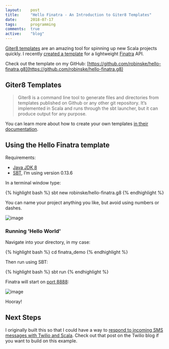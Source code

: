 ```yaml
---
layout:    post
title:     "Hello Finatra - An Introduction to Giter8 Templates"
date:      2018-07-17
tags:      programming
comments:  true
active:    "blog"
---
```


[Giter8 templates](http://www.foundweekends.org/giter8/) are an amazing tool for spinning up new Scala projects quickly. I recently [created a template](https://github.com/robinske/hello-finatra.g8/blob/master/README.markdown) for a lightweight [Finatra](https://github.com/twitter/finatra) API.

Check out the template on my GitHub: [https://github.com/robinske/hello-finatra.g8](https://github.com/robinske/hello-finatra.g8)

## Giter8 Templates

> Giter8 is a command line tool to generate files and directories from templates published on Github or any other git repository. It’s implemented in Scala and runs through the sbt launcher, but it can produce output for any purpose.

You can learn more about how to create your own templates [in their documentation](http://www.foundweekends.org/giter8/template.html).

## Using the Hello Finatra template

Requirements:

* [Java JDK 8](http://www.oracle.com/technetwork/java/javase/downloads/jdk8-downloads-2133151.html)
* [SBT](https://www.scala-sbt.org/download.html), I’m using version 0.13.6

In a terminal window type:

{% highlight bash %}
sbt new robinske/hello-finatra.g8
{% endhighlight %}

You can name your project anything you like, but avoid using numbers or dashes.

![image](https://user-images.githubusercontent.com/3673341/39088781-36029586-456d-11e8-9940-28fa04a7bfed.png)

### Running 'Hello World'

Navigate into your directory, in my case:

{% highlight bash %}
cd finatra_demo
{% endhighlight %}

Then run using SBT:

{% highlight bash %}
sbt run
{% endhighlight %}

Finatra will start on [port 8888](http://localhost:8888/hello?name=Kelley):

![image](https://user-images.githubusercontent.com/3673341/39088806-9a32425e-456d-11e8-92c0-54742486282f.png)

Hooray!

## Next Steps

I originally built this so that I could have a way to [respond to incoming SMS messages with Twilio and Scala](https://www.twilio.com/blog/2018/04/responding-to-incoming-text-messages-with-scala-and-finatra.html). Check out that post on the Twilio blog if you want to build on this example.
